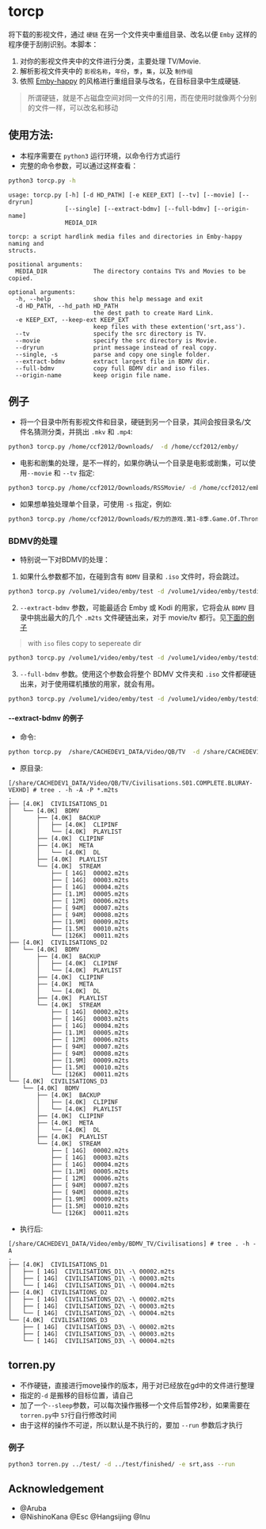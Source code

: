 # torcp
将下载的影视文件，通过 `硬链` 在另一个文件夹中重组目录、改名以便 `Emby` 这样的程序便于刮削识别。本脚本：
1. 对你的影视文件夹中的文件进行分类，主要处理 TV/Movie.
2. 解析影视文件夹中的 `影视名称`，`年份`，`季`，`集`，以及 `制作组`
3. 依照 [Emby-happy](https://support.emby.media/support/solutions/articles/44001159102-movie-naming) 的风格进行重组目录与改名，在目标目录中生成硬链.
> 所谓硬链，就是不占磁盘空间对同一文件的引用，而在使用时就像两个分别的文件一样，可以改名和移动

##  使用方法:
* 本程序需要在 `python3` 运行环境，以命令行方式运行
* 完整的命令参数，可以通过这样查看：
```sh 
python3 torcp.py -h
```

```
usage: torcp.py [-h] [-d HD_PATH] [-e KEEP_EXT] [--tv] [--movie] [--dryrun]
                [--single] [--extract-bdmv] [--full-bdmv] [--origin-name]
                MEDIA_DIR

torcp: a script hardlink media files and directories in Emby-happy naming and
structs.

positional arguments:
  MEDIA_DIR             The directory contains TVs and Movies to be copied.

optional arguments:
  -h, --help            show this help message and exit
  -d HD_PATH, --hd_path HD_PATH
                        the dest path to create Hard Link.
  -e KEEP_EXT, --keep-ext KEEP_EXT
                        keep files with these extention('srt,ass').
  --tv                  specify the src directory is TV.
  --movie               specify the src directory is Movie.
  --dryrun              print message instead of real copy.
  --single, -s          parse and copy one single folder.
  --extract-bdmv        extract largest file in BDMV dir.
  --full-bdmv           copy full BDMV dir and iso files.
  --origin-name         keep origin file name.
```

## 例子

* 将一个目录中所有影视文件和目录，硬链到另一个目录，其间会按目录名/文件名猜测分类，并挑出 `.mkv` 和 `.mp4`:
```sh 
python3 torcp.py /home/ccf2012/Downloads/  -d /home/ccf2012/emby/ 
```

* 电影和剧集的处理，是不一样的，如果你确认一个目录是电影或剧集，可以使用`--movie` 和 `--tv` 指定:
```sh
python3 torcp.py /home/ccf2012/Downloads/RSSMovie/ -d /home/ccf2012/emby/ --movie
```

* 如果想单独处理单个目录，可使用 `-s` 指定，例如:
```sh
python3 torcp.py /home/ccf2012/Downloads/权力的游戏.第1-8季.Game.Of.Thrones.S01-S08.1080p.Blu-Ray.AC3.x265.10bit-Yumi -d /home/ccf2012/emby/ -s --tv
```

### BDMV的处理
* 特别说一下对BDMV的处理：
1. 如果什么参数都不加，在碰到含有 `BDMV` 目录和 `.iso` 文件时，将会跳过。
```sh
python3 torcp.py /volume1/video/emby/test -d /volume1/video/emby/testdir
```
2. `--extract-bdmv` 参数，可能最适合 Emby 或 Kodi 的用家，它将会从 `BDMV` 目录中挑出最大的几个 `.m2ts` 文件硬链出来，对于 movie/tv 都行。见[下面的例子](#--extract-bdmv-%E7%9A%84%E4%BE%8B%E5%AD%90)
> with `iso` files copy to sepereate dir
```sh
python3 torcp.py /volume1/video/emby/test -d /volume1/video/emby/testdir --extract-bdmv
```
3. `--full-bdmv` 参数。使用这个参数会将整个 BDMV 文件夹和  `.iso` 文件都硬链出来，对于使用碟机播放的用家，就会有用。
```sh
python3 torcp.py /volume1/video/emby/test -d /volume1/video/emby/testdir --full-bdmv
```

#### --extract-bdmv 的例子
* 命令:
```sh
python torcp.py  /share/CACHEDEV1_DATA/Video/QB/TV  -d /share/CACHEDEV1_DATA/Video/emby/  --extract-bdmv 
```
* 原目录:
```
[/share/CACHEDEV1_DATA/Video/QB/TV/Civilisations.S01.COMPLETE.BLURAY-VEXHD] # tree . -h -A -P *.m2ts
.
├── [4.0K]  CIVILISATIONS_D1
│   └── [4.0K]  BDMV
│       ├── [4.0K]  BACKUP
│       │   ├── [4.0K]  CLIPINF
│       │   └── [4.0K]  PLAYLIST
│       ├── [4.0K]  CLIPINF
│       ├── [4.0K]  META
│       │   └── [4.0K]  DL
│       ├── [4.0K]  PLAYLIST
│       └── [4.0K]  STREAM
│           ├── [ 14G]  00002.m2ts
│           ├── [ 14G]  00003.m2ts
│           ├── [ 14G]  00004.m2ts
│           ├── [1.1M]  00005.m2ts
│           ├── [ 12M]  00006.m2ts
│           ├── [ 94M]  00007.m2ts
│           ├── [ 94M]  00008.m2ts
│           ├── [1.9M]  00009.m2ts
│           ├── [1.5M]  00010.m2ts
│           └── [126K]  00011.m2ts
├── [4.0K]  CIVILISATIONS_D2
│   └── [4.0K]  BDMV
│       ├── [4.0K]  BACKUP
│       │   ├── [4.0K]  CLIPINF
│       │   └── [4.0K]  PLAYLIST
│       ├── [4.0K]  CLIPINF
│       ├── [4.0K]  META
│       │   └── [4.0K]  DL
│       ├── [4.0K]  PLAYLIST
│       └── [4.0K]  STREAM
│           ├── [ 14G]  00002.m2ts
│           ├── [ 14G]  00003.m2ts
│           ├── [ 14G]  00004.m2ts
│           ├── [1.1M]  00005.m2ts
│           ├── [ 12M]  00006.m2ts
│           ├── [ 94M]  00007.m2ts
│           ├── [ 94M]  00008.m2ts
│           ├── [1.9M]  00009.m2ts
│           ├── [1.5M]  00010.m2ts
│           └── [126K]  00011.m2ts
└── [4.0K]  CIVILISATIONS_D3
    └── [4.0K]  BDMV
        ├── [4.0K]  BACKUP
        │   ├── [4.0K]  CLIPINF
        │   └── [4.0K]  PLAYLIST
        ├── [4.0K]  CLIPINF
        ├── [4.0K]  META
        │   └── [4.0K]  DL
        ├── [4.0K]  PLAYLIST
        └── [4.0K]  STREAM
            ├── [ 14G]  00002.m2ts
            ├── [ 14G]  00003.m2ts
            ├── [ 14G]  00004.m2ts
            ├── [1.1M]  00005.m2ts
            ├── [ 12M]  00006.m2ts
            ├── [ 94M]  00007.m2ts
            ├── [ 94M]  00008.m2ts
            ├── [1.9M]  00009.m2ts
            ├── [1.5M]  00010.m2ts
            └── [126K]  00011.m2ts

```
* 执行后:
```
[/share/CACHEDEV1_DATA/Video/emby/BDMV_TV/Civilisations] # tree . -h -A
.
├── [4.0K]  CIVILISATIONS_D1
│   ├── [ 14G]  CIVILISATIONS_D1\ -\ 00002.m2ts
│   ├── [ 14G]  CIVILISATIONS_D1\ -\ 00003.m2ts
│   └── [ 14G]  CIVILISATIONS_D1\ -\ 00004.m2ts
├── [4.0K]  CIVILISATIONS_D2
│   ├── [ 14G]  CIVILISATIONS_D2\ -\ 00002.m2ts
│   ├── [ 14G]  CIVILISATIONS_D2\ -\ 00003.m2ts
│   └── [ 14G]  CIVILISATIONS_D2\ -\ 00004.m2ts
└── [4.0K]  CIVILISATIONS_D3
    ├── [ 14G]  CIVILISATIONS_D3\ -\ 00002.m2ts
    ├── [ 14G]  CIVILISATIONS_D3\ -\ 00003.m2ts
    └── [ 14G]  CIVILISATIONS_D3\ -\ 00004.m2ts

```

## torren.py 
* 不作硬链，直接进行move操作的版本，用于对已经放在gd中的文件进行整理
* 指定的`-d` 是搬移的目标位置，请自己
* 加了一个`--sleep`参数，可以每次操作搬移一个文件后暂停2秒，如果需要在 `torren.py`中 `57`行自行修改时间
* 由于这样的操作不可逆，所以默认是不执行的，要加 `--run` 参数后才执行

### 例子
```sh
python3 torren.py ../test/ -d ../test/finished/ -e srt,ass --run
```


## Acknowledgement 
 * @Aruba  
 * @NishinoKana @Esc @Hangsijing @Inu
